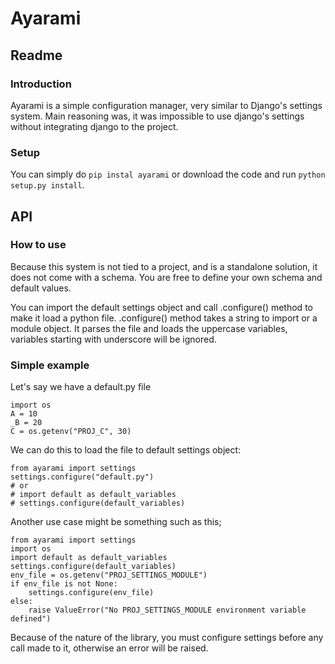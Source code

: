 # Ayarami
## Readme
### Introduction
Ayarami is a simple configuration manager, very similar to Django's settings system.
Main reasoning was, it was impossible to use django's settings without integrating django to the project.

### Setup
You can simply do `pip instal ayarami` or download the code and run `python setup.py install`.

## API
### How to use
Because this system is not tied to a project, and is a standalone solution, it does not come with a schema.
You are free to define your own schema and default values.

You can import the default settings object and call .configure() method to make it load a python file.
.configure() method takes a string to import or a module object.
It parses the file and loads the uppercase variables, variables starting with underscore will be ignored.

### Simple example

Let's say we have a default.py file 
```
import os
A = 10
_B = 20
C = os.getenv("PROJ_C", 30)
```

We can do this to load the file to default settings object:

```
from ayarami import settings
settings.configure("default.py")
# or
# import default as default_variables
# settings.configure(default_variables)
```

Another use case might be something such as this;

```
from ayarami import settings
import os
import default as default_variables
settings.configure(default_variables)
env_file = os.getenv("PROJ_SETTINGS_MODULE")
if env_file is not None:
    settings.configure(env_file)
else:
    raise ValueError("No PROJ_SETTINGS_MODULE environment variable defined")
```

Because of the nature of the library, you must configure settings before any call made to it, otherwise an error will 
be raised.
